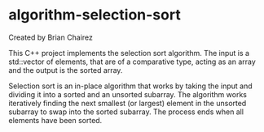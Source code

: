 # algorithm-selection-sort

Created by Brian Chairez

This C++ project implements the selection sort algorithm. 
The input is a std::vector of elements, that are of a comparative type, acting as an array and the output is the sorted array.

Selection sort is an in-place algorithm that works by taking the input and dividing it into a sorted and an unsorted subarray. The algorithm works iteratively finding the next smallest (or largest) element in the unsorted subarray to swap into the sorted subarray. The process ends when all elements have been sorted.

